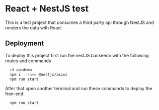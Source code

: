 
# React + NestJS test

This is a test project that consumes a third party api through NestJS and renders the data with React
## Deployment

To deploy this project first run the nestJS backeedn with the following routes and commands

```bash
  cd apidemo
  npm i --save @nestjs/axios
  npm run start

```
After that open another terminal and run these commands to deploy the fron-end
```bash
  npm run start

```
